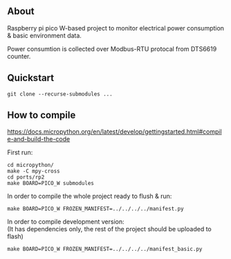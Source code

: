 ## About
Raspberry pi pico W-based project to monitor electrical power consumption & basic environment data.

Power consumtion is collected over Modbus-RTU protocal from DTS6619 counter.

## Quickstart

```
git clone --recurse-submodules ...
```

## How to compile
https://docs.micropython.org/en/latest/develop/gettingstarted.html#compile-and-build-the-code

First run:
```
cd micropython/
make -C mpy-cross
cd ports/rp2
make BOARD=PICO_W submodules
```

In order to compile the whole project ready to flush & run:
```
make BOARD=PICO_W FROZEN_MANIFEST=../../../../manifest.py
```

In order to compile development version:  
(It has dependencies only, the rest of the project should be uploaded to flash)
```
make BOARD=PICO_W FROZEN_MANIFEST=../../../../manifest_basic.py
```
